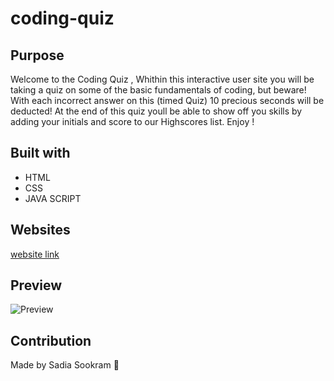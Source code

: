# coding-quiz

## Purpose
Welcome to the Coding Quiz , Whithin this interactive user site you will be taking a quiz on some of the basic fundamentals of coding, but beware! With each incorrect answer on this (timed Quiz) 10 precious seconds will be deducted! At the end of this quiz youll be able to show off you skills by adding your initials and score to our Highscores list. Enjoy ! 

## Built with
* HTML
* CSS
* JAVA SCRIPT

## Websites

[website link](https://sadiasookram.github.io/coding-quiz/)

## Preview

![Preview](./images/screenshot.PNG)

## Contribution 
Made by Sadia Sookram 🍃